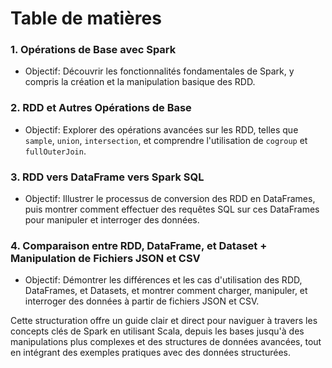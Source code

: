 # Table de matières
### 1. Opérations de Base avec Spark
- Objectif: Découvrir les fonctionnalités fondamentales de Spark, y compris la création et la manipulation basique des RDD.

### 2. RDD et Autres Opérations de Base
- Objectif: Explorer des opérations avancées sur les RDD, telles que `sample`, `union`, `intersection`, et comprendre l'utilisation de `cogroup` et `fullOuterJoin`.

### 3. RDD vers DataFrame vers Spark SQL
- Objectif: Illustrer le processus de conversion des RDD en DataFrames, puis montrer comment effectuer des requêtes SQL sur ces DataFrames pour manipuler et interroger des données.

### 4. Comparaison entre RDD, DataFrame, et Dataset + Manipulation de Fichiers JSON et CSV
- Objectif: Démontrer les différences et les cas d'utilisation des RDD, DataFrames, et Datasets, et montrer comment charger, manipuler, et interroger des données à partir de fichiers JSON et CSV.

Cette structuration offre un guide clair et direct pour naviguer à travers les concepts clés de Spark en utilisant Scala, depuis les bases jusqu'à des manipulations plus complexes et des structures de données avancées, tout en intégrant des exemples pratiques avec des données structurées.

